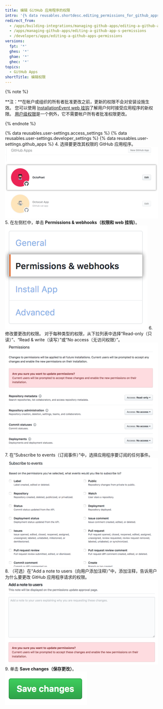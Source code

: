 ```yaml
---
title: 编辑 GitHub 应用程序的权限
intro: '{% data reusables.shortdesc.editing_permissions_for_github_apps %}'
redirect_from:
  - /apps/building-integrations/managing-github-apps/editing-a-github-app-s-permissions/
  - /apps/managing-github-apps/editing-a-github-app-s-permissions
  - /developers/apps/editing-a-github-apps-permissions
versions:
  fpt: '*'
  ghes: '*'
  ghae: '*'
  ghec: '*'
topics:
  - GitHub Apps
shortTitle: 编辑权限
---
```


{% note %}

**注：**在帐户或组织的所有者批准更改之前，更新的权限不会对安装设施生效。 您可以使用 [InstallationEvent web 挂钩](/webhooks/event-payloads/#installation)了解用户何时接受应用程序的新权限。 [用户级权限](/apps/building-github-apps/identifying-and-authorizing-users-for-github-apps/#user-level-permissions)是一个例外，它不需要帐户所有者批准权限更改。

{% endnote %}

{% data reusables.user-settings.access_settings %}
{% data reusables.user-settings.developer_settings %}
{% data reusables.user-settings.github_apps %}
4. 选择要更改其权限的 GitHub 应用程序。 ![应用程序选择](/assets/images/github-apps/github_apps_select-app.png)
5. 在左侧栏中，单击 **Permissions & webhooks（权限和 web 挂钩）**。 ![权限和 web 挂钩](/assets/images/github-apps/github_apps_permissions_and_webhooks.png)
6. 修改要更改的权限。 对于每种类型的权限，从下拉列表中选择“Read-only（只读）”、“Read & write（读写）”或“No access（无访问权限）”。 ![GitHub 应用程序的权限选择](/assets/images/github-apps/github_apps_permissions_post2dot13.png)
7. 在“Subscribe to events（订阅事件）”中，选择应用程序要订阅的任何事件。 ![GitHub 应用程序订阅事件的权限选择](/assets/images/github-apps/github_apps_permissions_subscribe_to_events.png)
8. （可选）在“Add a note to users（向用户添加注释）”中，添加注释，告诉用户为什么要更改 GitHub 应用程序请求的权限。 ![用于向用户添加注释以解释 GitHub 应用程序权限更改原因的输入框](/assets/images/github-apps/github_apps_permissions_note_to_users.png)
9. 单击 **Save changes（保存更改）**。 ![保存权限更改的按钮](/assets/images/github-apps/github_apps_save_changes.png)
